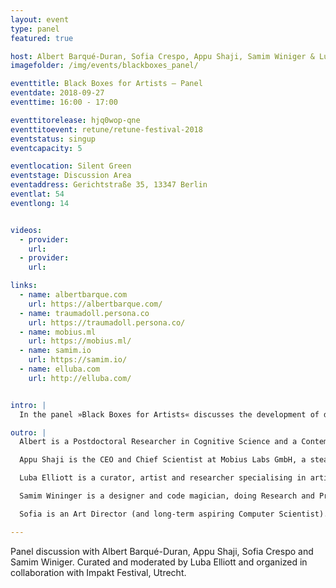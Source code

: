 ```yaml
---
layout: event
type: panel
featured: true

host: Albert Barqué-Duran, Sofia Crespo, Appu Shaji, Samim Winiger & Luba Elliott
imagefolder: /img/events/blackboxes_panel/

eventtitle: Black Boxes for Artists – Panel
eventdate: 2018-09-27
eventtime: 16:00 - 17:00

eventtitorelease: hjq0wop-qne
eventtitoevent: retune/retune-festival-2018
eventstatus: singup
eventcapacity: 5

eventlocation: Silent Green
eventstage: Discussion Area
eventaddress: Gerichtstraße 35, 13347 Berlin
eventlat: 54
eventlong: 14


videos:
  - provider:
    url:
  - provider:
    url:

links:
  - name: albertbarque.com
    url: https://albertbarque.com/
  - name: traumadoll.persona.co
    url: https://traumadoll.persona.co/
  - name: mobius.ml
    url: https://mobius.ml/
  - name: samim.io
    url: https://samim.io/
  - name: elluba.com
    url: http://elluba.com/


intro: |
  In the panel »Black Boxes for Artists« discusses the development of deep and reinforcement learning algorithms, that has expanded the range of technologies available to today’s artists and designers to include self-learning systems that are not only tools and techniques, but creative partners in their own right. With their help, artists can generate new texts, sounds and images based on their chosen data, explore questions of machine perception and imagine futures of human and machine co-existence. What are the new forms of storytelling, design and expression made possible with machine learning? How do these tools influence the artist? The panel is a continuation of »Black Boxes for Artists: Short talks«.

outro: |
  Albert is a Postdoctoral Researcher in Cognitive Science and a Contemporary Artist at City University of London. Albert’s research concerns new approaches and frameworks for cognitive modelling and judgment and decision-making. His artwork and performances are inspired by his research and combine classical techniques from fine arts such as oil painting, data, digital arts and experimental electronic music. He leads disruptive projects at the intersection of art and research with the aim of finding novel formats of generating scientific knowledge to reflect about contemporary and futuristic issues and its cultural implications. He has exhibited and performed at Sónar+D(Barcelona, Spain), Creative Reactions(London, UK), Cambridge Neuroscience Society (Cambridge, UK), Max Planck (Berlin, Germany), SciArt Center (New York, USA).

  Appu Shaji is the CEO and Chief Scientist at Mobius Labs GmbH, a stealth computer vision startup based in Berlin. Previously he was the Head of Research and Development at EyeEm, where he led a team that was building state of art computer vision based image recognition and ranking systems. Appu co-founded sight.io, where he and his team developed technology to rate images based on computational aesthetics. Sight.io was acquired by EyeEm in 2014. Prior to that, Appu was a post-doctoral researcher in the Image and Visual Representation Group and Computer Vision Lab, École Polytechnique Fédérale de Lausanne, Switzerland. He received a PhD in Computer Science and Engineering from IIT Bombay.

  Luba Elliott is a curator, artist and researcher specialising in artificial intelligence in the creative industries.  She is currently working to engage the broader public about the latest developments in creative AI through monthly meetups, talks and tech demonstrations. This year, she is curating Impakt Festival in October, themed on post-truth and AI. As curator, she organised workshops and exhibitions on art and AI for The Photographers’ Gallery, the Leverhulme Centre for the Future of Intelligence and Google. She is part of the AI Think Tank of the British Interactive Media Association and has advised organisations including The World Economic Forum on the topic.

  Samim Wininger is a designer and code magician, doing Research and Projects at the intersection of  Machine Learning, Human-Computer-Interaction, Generative Design and Mindful Creativity. He's interested in a range of ideas, but his focus lies on building tools for enlightenment.

  Sofia is an Art Director (and long-term aspiring Computer Scientist). Her interests go from memes (being the most relevant one) to microbiology, neuroscience, botany and human-machine collaboration.

---
```


Panel discussion with Albert Barqué-Duran, Appu Shaji, Sofia Crespo and Samim Winiger. Curated and moderated by Luba Elliott and organized in collaboration with Impakt Festival, Utrecht.
